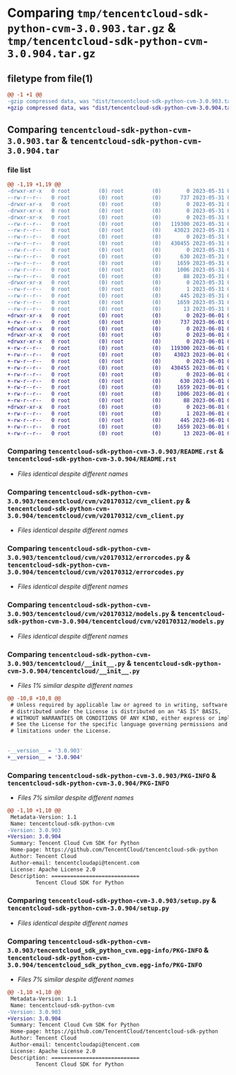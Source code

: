 # Comparing `tmp/tencentcloud-sdk-python-cvm-3.0.903.tar.gz` & `tmp/tencentcloud-sdk-python-cvm-3.0.904.tar.gz`

## filetype from file(1)

```diff
@@ -1 +1 @@
-gzip compressed data, was "dist/tencentcloud-sdk-python-cvm-3.0.903.tar", last modified: Wed May 31 02:08:43 2023, max compression
+gzip compressed data, was "dist/tencentcloud-sdk-python-cvm-3.0.904.tar", last modified: Thu Jun  1 02:31:37 2023, max compression
```

## Comparing `tencentcloud-sdk-python-cvm-3.0.903.tar` & `tencentcloud-sdk-python-cvm-3.0.904.tar`

### file list

```diff
@@ -1,19 +1,19 @@
-drwxr-xr-x   0 root         (0) root         (0)        0 2023-05-31 02:08:43.000000 tencentcloud-sdk-python-cvm-3.0.903/
--rw-r--r--   0 root         (0) root         (0)      737 2023-05-31 02:08:43.000000 tencentcloud-sdk-python-cvm-3.0.903/README.rst
-drwxr-xr-x   0 root         (0) root         (0)        0 2023-05-31 02:08:43.000000 tencentcloud-sdk-python-cvm-3.0.903/tencentcloud/
-drwxr-xr-x   0 root         (0) root         (0)        0 2023-05-31 02:08:43.000000 tencentcloud-sdk-python-cvm-3.0.903/tencentcloud/cvm/
-drwxr-xr-x   0 root         (0) root         (0)        0 2023-05-31 02:08:43.000000 tencentcloud-sdk-python-cvm-3.0.903/tencentcloud/cvm/v20170312/
--rw-r--r--   0 root         (0) root         (0)   119300 2023-05-31 02:08:43.000000 tencentcloud-sdk-python-cvm-3.0.903/tencentcloud/cvm/v20170312/cvm_client.py
--rw-r--r--   0 root         (0) root         (0)    43023 2023-05-31 02:08:43.000000 tencentcloud-sdk-python-cvm-3.0.903/tencentcloud/cvm/v20170312/errorcodes.py
--rw-r--r--   0 root         (0) root         (0)        0 2023-05-31 02:08:43.000000 tencentcloud-sdk-python-cvm-3.0.903/tencentcloud/cvm/v20170312/__init__.py
--rw-r--r--   0 root         (0) root         (0)   430455 2023-05-31 02:08:43.000000 tencentcloud-sdk-python-cvm-3.0.903/tencentcloud/cvm/v20170312/models.py
--rw-r--r--   0 root         (0) root         (0)        0 2023-05-31 02:08:43.000000 tencentcloud-sdk-python-cvm-3.0.903/tencentcloud/cvm/__init__.py
--rw-r--r--   0 root         (0) root         (0)      630 2023-05-31 02:08:43.000000 tencentcloud-sdk-python-cvm-3.0.903/tencentcloud/__init__.py
--rw-r--r--   0 root         (0) root         (0)     1659 2023-05-31 02:08:43.000000 tencentcloud-sdk-python-cvm-3.0.903/PKG-INFO
--rw-r--r--   0 root         (0) root         (0)     1006 2023-05-31 02:08:43.000000 tencentcloud-sdk-python-cvm-3.0.903/setup.py
--rw-r--r--   0 root         (0) root         (0)       88 2023-05-31 02:08:43.000000 tencentcloud-sdk-python-cvm-3.0.903/setup.cfg
-drwxr-xr-x   0 root         (0) root         (0)        0 2023-05-31 02:08:43.000000 tencentcloud-sdk-python-cvm-3.0.903/tencentcloud_sdk_python_cvm.egg-info/
--rw-r--r--   0 root         (0) root         (0)        1 2023-05-31 02:08:43.000000 tencentcloud-sdk-python-cvm-3.0.903/tencentcloud_sdk_python_cvm.egg-info/dependency_links.txt
--rw-r--r--   0 root         (0) root         (0)      445 2023-05-31 02:08:43.000000 tencentcloud-sdk-python-cvm-3.0.903/tencentcloud_sdk_python_cvm.egg-info/SOURCES.txt
--rw-r--r--   0 root         (0) root         (0)     1659 2023-05-31 02:08:43.000000 tencentcloud-sdk-python-cvm-3.0.903/tencentcloud_sdk_python_cvm.egg-info/PKG-INFO
--rw-r--r--   0 root         (0) root         (0)       13 2023-05-31 02:08:43.000000 tencentcloud-sdk-python-cvm-3.0.903/tencentcloud_sdk_python_cvm.egg-info/top_level.txt
+drwxr-xr-x   0 root         (0) root         (0)        0 2023-06-01 02:31:37.000000 tencentcloud-sdk-python-cvm-3.0.904/
+-rw-r--r--   0 root         (0) root         (0)      737 2023-06-01 02:31:37.000000 tencentcloud-sdk-python-cvm-3.0.904/README.rst
+drwxr-xr-x   0 root         (0) root         (0)        0 2023-06-01 02:31:37.000000 tencentcloud-sdk-python-cvm-3.0.904/tencentcloud/
+drwxr-xr-x   0 root         (0) root         (0)        0 2023-06-01 02:31:37.000000 tencentcloud-sdk-python-cvm-3.0.904/tencentcloud/cvm/
+drwxr-xr-x   0 root         (0) root         (0)        0 2023-06-01 02:31:37.000000 tencentcloud-sdk-python-cvm-3.0.904/tencentcloud/cvm/v20170312/
+-rw-r--r--   0 root         (0) root         (0)   119300 2023-06-01 02:31:37.000000 tencentcloud-sdk-python-cvm-3.0.904/tencentcloud/cvm/v20170312/cvm_client.py
+-rw-r--r--   0 root         (0) root         (0)    43023 2023-06-01 02:31:37.000000 tencentcloud-sdk-python-cvm-3.0.904/tencentcloud/cvm/v20170312/errorcodes.py
+-rw-r--r--   0 root         (0) root         (0)        0 2023-06-01 02:31:37.000000 tencentcloud-sdk-python-cvm-3.0.904/tencentcloud/cvm/v20170312/__init__.py
+-rw-r--r--   0 root         (0) root         (0)   430455 2023-06-01 02:31:37.000000 tencentcloud-sdk-python-cvm-3.0.904/tencentcloud/cvm/v20170312/models.py
+-rw-r--r--   0 root         (0) root         (0)        0 2023-06-01 02:31:37.000000 tencentcloud-sdk-python-cvm-3.0.904/tencentcloud/cvm/__init__.py
+-rw-r--r--   0 root         (0) root         (0)      630 2023-06-01 02:31:37.000000 tencentcloud-sdk-python-cvm-3.0.904/tencentcloud/__init__.py
+-rw-r--r--   0 root         (0) root         (0)     1659 2023-06-01 02:31:37.000000 tencentcloud-sdk-python-cvm-3.0.904/PKG-INFO
+-rw-r--r--   0 root         (0) root         (0)     1006 2023-06-01 02:31:37.000000 tencentcloud-sdk-python-cvm-3.0.904/setup.py
+-rw-r--r--   0 root         (0) root         (0)       88 2023-06-01 02:31:37.000000 tencentcloud-sdk-python-cvm-3.0.904/setup.cfg
+drwxr-xr-x   0 root         (0) root         (0)        0 2023-06-01 02:31:37.000000 tencentcloud-sdk-python-cvm-3.0.904/tencentcloud_sdk_python_cvm.egg-info/
+-rw-r--r--   0 root         (0) root         (0)        1 2023-06-01 02:31:37.000000 tencentcloud-sdk-python-cvm-3.0.904/tencentcloud_sdk_python_cvm.egg-info/dependency_links.txt
+-rw-r--r--   0 root         (0) root         (0)      445 2023-06-01 02:31:37.000000 tencentcloud-sdk-python-cvm-3.0.904/tencentcloud_sdk_python_cvm.egg-info/SOURCES.txt
+-rw-r--r--   0 root         (0) root         (0)     1659 2023-06-01 02:31:37.000000 tencentcloud-sdk-python-cvm-3.0.904/tencentcloud_sdk_python_cvm.egg-info/PKG-INFO
+-rw-r--r--   0 root         (0) root         (0)       13 2023-06-01 02:31:37.000000 tencentcloud-sdk-python-cvm-3.0.904/tencentcloud_sdk_python_cvm.egg-info/top_level.txt
```

### Comparing `tencentcloud-sdk-python-cvm-3.0.903/README.rst` & `tencentcloud-sdk-python-cvm-3.0.904/README.rst`

 * *Files identical despite different names*

### Comparing `tencentcloud-sdk-python-cvm-3.0.903/tencentcloud/cvm/v20170312/cvm_client.py` & `tencentcloud-sdk-python-cvm-3.0.904/tencentcloud/cvm/v20170312/cvm_client.py`

 * *Files identical despite different names*

### Comparing `tencentcloud-sdk-python-cvm-3.0.903/tencentcloud/cvm/v20170312/errorcodes.py` & `tencentcloud-sdk-python-cvm-3.0.904/tencentcloud/cvm/v20170312/errorcodes.py`

 * *Files identical despite different names*

### Comparing `tencentcloud-sdk-python-cvm-3.0.903/tencentcloud/cvm/v20170312/models.py` & `tencentcloud-sdk-python-cvm-3.0.904/tencentcloud/cvm/v20170312/models.py`

 * *Files identical despite different names*

### Comparing `tencentcloud-sdk-python-cvm-3.0.903/tencentcloud/__init__.py` & `tencentcloud-sdk-python-cvm-3.0.904/tencentcloud/__init__.py`

 * *Files 1% similar despite different names*

```diff
@@ -10,8 +10,8 @@
 # Unless required by applicable law or agreed to in writing, software
 # distributed under the License is distributed on an "AS IS" BASIS,
 # WITHOUT WARRANTIES OR CONDITIONS OF ANY KIND, either express or implied.
 # See the License for the specific language governing permissions and
 # limitations under the License.
 
 
-__version__ = '3.0.903'
+__version__ = '3.0.904'
```

### Comparing `tencentcloud-sdk-python-cvm-3.0.903/PKG-INFO` & `tencentcloud-sdk-python-cvm-3.0.904/PKG-INFO`

 * *Files 7% similar despite different names*

```diff
@@ -1,10 +1,10 @@
 Metadata-Version: 1.1
 Name: tencentcloud-sdk-python-cvm
-Version: 3.0.903
+Version: 3.0.904
 Summary: Tencent Cloud Cvm SDK for Python
 Home-page: https://github.com/TencentCloud/tencentcloud-sdk-python
 Author: Tencent Cloud
 Author-email: tencentcloudapi@tencent.com
 License: Apache License 2.0
 Description: ============================
         Tencent Cloud SDK for Python
```

### Comparing `tencentcloud-sdk-python-cvm-3.0.903/setup.py` & `tencentcloud-sdk-python-cvm-3.0.904/setup.py`

 * *Files identical despite different names*

### Comparing `tencentcloud-sdk-python-cvm-3.0.903/tencentcloud_sdk_python_cvm.egg-info/PKG-INFO` & `tencentcloud-sdk-python-cvm-3.0.904/tencentcloud_sdk_python_cvm.egg-info/PKG-INFO`

 * *Files 7% similar despite different names*

```diff
@@ -1,10 +1,10 @@
 Metadata-Version: 1.1
 Name: tencentcloud-sdk-python-cvm
-Version: 3.0.903
+Version: 3.0.904
 Summary: Tencent Cloud Cvm SDK for Python
 Home-page: https://github.com/TencentCloud/tencentcloud-sdk-python
 Author: Tencent Cloud
 Author-email: tencentcloudapi@tencent.com
 License: Apache License 2.0
 Description: ============================
         Tencent Cloud SDK for Python
```

